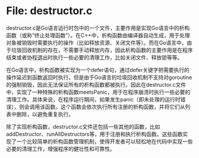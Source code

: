# File: destructor.c

destructor.c是Go语言运行时包中的一个文件，主要作用是实现Go语言中的析构函数（或称“终止处理函数”）。在C++中，析构函数由编译器自动生成，用于处理对象被销毁时需要执行的操作（比如释放资源、关闭文件等）。而在Go语言中，由于垃圾回收机制的存在，不需要手动释放内存，因此析构函数的主要作用是在程序结束或者协程退出时执行一些必要的清理工作，比如关闭文件、释放锁等等。

在Go语言中，析构函数被实现为一个defer语句，通过defer关键字把需要执行的操作延迟到函数返回时执行。但是由于Go语言的垃圾回收机制不支持对goroutine的强制销毁，因此无法保证所有的析构函数都被执行。因此在destructor.c文件中，实现了一种特殊的析构函数meetsPanic，用于在程序崩溃时执行一些必要的清理工作。具体来说，在程序运行期间，如果发生panic（即未处理的运行时错误），则会调用该函数。这个函数会依次执行所有注册的析构函数，并将它们从列表中删除，以避免重复执行。

除了实现析构函数，destructor.c文件还包括一些其他的函数，比如addDestructor、runAllDestructors等，用于注册和执行析构函数。这些函数实现了一个比较简单的析构函数管理机制，使得开发者可以轻松地在代码中实现一些必要的清理工作，增强程序的健壮性和可靠性。

